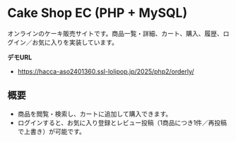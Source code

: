 # Cake Shop EC (PHP + MySQL)

オンラインのケーキ販売サイトです。商品一覧・詳細、カート、購入、履歴、ログイン／お気に入りを実装しています。

**デモURL**  
- https://hacca-aso2401360.ssl-lolipop.jp/2025/php2/orderly/

## 概要
- 商品を閲覧・検索し、カートに追加して購入できます。
- ログインすると、お気に入り登録とレビュー投稿（1商品につき1件／再投稿で上書き）が可能です。

